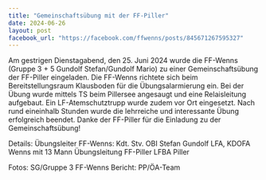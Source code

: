 ```yaml
---
title: "Gemeinschaftsübung mit der FF-Piller"
date: 2024-06-26
layout: post
facebook_url: "https://facebook.com/ffwenns/posts/845671267595327"
---
```


Am gestrigen Dienstagabend, den 25. Juni 2024 wurde die FF-Wenns (Gruppe 3 + 5 Gundolf Stefan/Gundolf Mario) zu einer Gemeinschaftsübung der FF-Piller eingeladen. Die FF-Wenns richtete sich beim Bereitstellungsraum Klausboden für die Übungsalarmierung ein. Bei der Übung wurde mittels TS beim Pillersee angesaugt und eine Relaisleitung aufgebaut. Ein LF-Atemschutztrupp wurde zudem vor Ort eingesetzt. Nach rund eineinhalb Stunden wurde die lehrreiche und interessante Übung erfolgreich beendet. Danke der FF-Piller für die Einladung zu der Gemeinschaftsübung! 

Details:
Übungsleiter FF-Wenns: Kdt. Stv. OBI Stefan Gundolf 
LFA, KDOFA Wenns mit 13 Mann 
Übungsleitung FF-Piller 
LFBA Piller 

Fotos: SG/Gruppe 3 FF-Wenns 
Bericht: PP/ÖA-Team